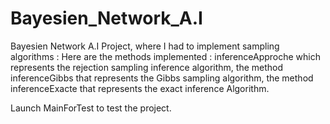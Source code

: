 # Bayesien_Network_A.I
Bayesien Network A.I Project, where I had to implement sampling algorithms : 
Here are the methods implemented : inferenceApproche which represents the rejection sampling inference algorithm, the method inferenceGibbs that represents the Gibbs sampling algorithm, the method inferenceExacte that represents the exact inference Algorithm.

Launch MainForTest to test the project.
